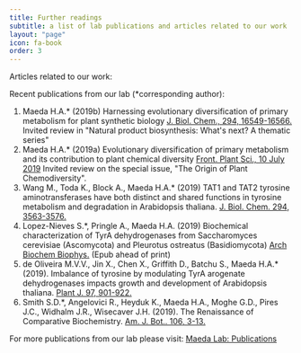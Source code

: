 ```yaml
---
title: Further readings
subtitle: a list of lab publications and articles related to our work
layout: "page"
icon: fa-book
order: 3
---
```

Articles related to our work:

Recent publications from our lab (*corresponding author):
1. Maeda H.A.* (2019b) Harnessing evolutionary diversification of primary metabolism for plant synthetic biology [J. Biol. Chem., 294, 16549-16566.](https://www.jbc.org/content/294/45/16549?utm_source=JBCReviews&utm_medium=emaill) Invited review in "Natural product biosynthesis: What's next? A thematic series"
2. Maeda H.A.* (2019a) Evolutionary diversification of primary metabolism and its contribution to plant chemical diversity [Front. Plant Sci., 10 July 2019](https://www.frontiersin.org/articles/10.3389/fpls.2019.00881/full) Invited review on the special issue, "The Origin of Plant Chemodiversity".
3. Wang M., Toda K., Block A., Maeda H.A.* (2019) TAT1 and TAT2 tyrosine aminotransferases have both distinct and shared functions in tyrosine metabolism and degradation in Arabidopsis thaliana. [J. Biol. Chem. 294, 3563-3576.](https://www.jbc.org/content/294/10/3563)
4. Lopez-Nieves S.*, Pringle A., Maeda H.A. (2019) Biochemical characterization of TyrA dehydrogenases from Saccharomyces cerevisiae (Ascomycota) and Pleurotus ostreatus (Basidiomycota) [Arch Biochem Biophys.](https://pubmed.ncbi.nlm.nih.gov/30771296/) (Epub ahead of print)
5. de Oliveira M.V.V., Jin X., Chen X., Griffith D., Batchu S., Maeda H.A.* (2019). Imbalance of tyrosine by modulating TyrA arogenate dehydrogenases impacts growth and development of Arabidopsis thaliana. [Plant J. 97, 901-922.](https://pubmed.ncbi.nlm.nih.gov/30457178/)
6. Smith S.D.*, Angelovici R., Heyduk K., Maeda H.A., Moghe G.D., Pires J.C., Widhalm J.R., Wisecaver J.H. (2019). The Renaissance of Comparative Biochemistry. [Am. J. Bot.. 106, 3-13.](https://pubmed.ncbi.nlm.nih.gov/30629738/)

For more publications from our lab please visit: [Maeda Lab: Publications](https://maeda.botany.wisc.edu/wiki/Maeda_Lab:Publications)
